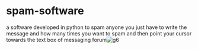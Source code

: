 # spam-software
a software developed in python to spam anyone 
you just have to write the message and how many times you want to spam and then point your cursor towards the text box of messaging forum![g6](https://user-images.githubusercontent.com/54991471/120679399-bf72dd00-c4b6-11eb-854a-01ac5766ffde.PNG)
